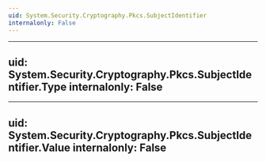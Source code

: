 ```yaml
---
uid: System.Security.Cryptography.Pkcs.SubjectIdentifier
internalonly: False
---
```


---
uid: System.Security.Cryptography.Pkcs.SubjectIdentifier.Type
internalonly: False
---

---
uid: System.Security.Cryptography.Pkcs.SubjectIdentifier.Value
internalonly: False
---
